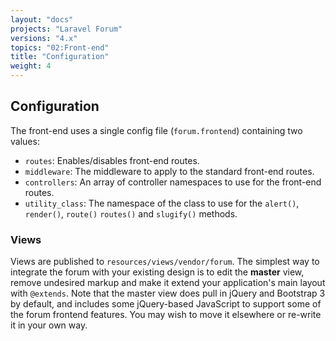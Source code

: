 ```yaml
---
layout: "docs"
projects: "Laravel Forum"
versions: "4.x"
topics: "02:Front-end"
title: "Configuration"
weight: 4
---
```


## Configuration

The front-end uses a single config file (`forum.frontend`) containing two values:

* `routes`: Enables/disables front-end routes.
* `middleware`: The middleware to apply to the standard front-end routes.
* `controllers`: An array of controller namespaces to use for the front-end routes.
* `utility_class`: The namespace of the class to use for the `alert()`, `render()`, `route()` `routes()` and `slugify()` methods.

### Views

Views are published to `resources/views/vendor/forum`. The simplest way to integrate the forum with your existing design is to edit the **master** view, remove undesired markup and make it extend your application's main layout with `@extends`. Note that the master view does pull in jQuery and Bootstrap 3 by default, and includes some jQuery-based JavaScript to support some of the forum frontend features. You may wish to move it elsewhere or re-write it in your own way.
